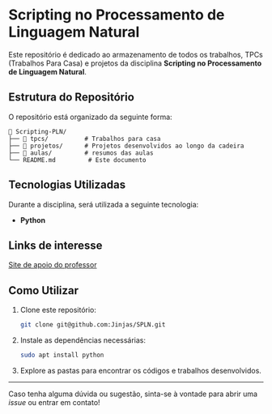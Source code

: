 # Scripting no Processamento de Linguagem Natural

Este repositório é dedicado ao armazenamento de todos os trabalhos, TPCs (Trabalhos Para Casa) e projetos da disciplina **Scripting no Processamento de Linguagem Natural**.

## Estrutura do Repositório

O repositório está organizado da seguinte forma:

```
📂 Scripting-PLN/
├── 📁 tpcs/          # Trabalhos para casa
├── 📁 projetos/      # Projetos desenvolvidos ao longo da cadeira
├── 📁 aulas/         # resumos das aulas
└── README.md         # Este documento
```

## Tecnologias Utilizadas

Durante a disciplina, será utilizada a seguinte tecnologia:

- **Python**

## Links de interesse

[Site de apoio do professor](https://natura.di.uminho.pt/~jj/spln2425/)

## Como Utilizar

1. Clone este repositório:
   ```sh
   git clone git@github.com:Jinjas/SPLN.git
   ```
2. Instale as dependências necessárias:
   ```sh
   sudo apt install python
   ```
3. Explore as pastas para encontrar os códigos e trabalhos desenvolvidos.

---

Caso tenha alguma dúvida ou sugestão, sinta-se à vontade para abrir uma _issue_ ou entrar em contato!
